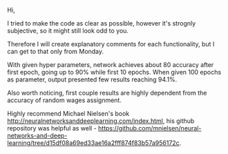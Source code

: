 Hi,

I tried to make the code as clear as possible, however it's strognly subjective, so it might still look odd to you.

Therefore I will create explanatory comments for each functionality, but I can get to that only from Monday.

With given hyper parameters, network achieves about 80 accuracy after first epoch, going up to 90% while first 10 epochs.
When given 100 epochs as parameter, output presented few results reaching 94.1%.

Also worth noticing, first couple results are highly dependent from the accuracy of random wages assignment.


Highly recommend Michael Nielsen's book http://neuralnetworksanddeeplearning.com/index.html,
his github repository was helpful as well - https://github.com/mnielsen/neural-networks-and-deep-learning/tree/d15df08a69ed33ae16a2fff874f83b57a956172c.
